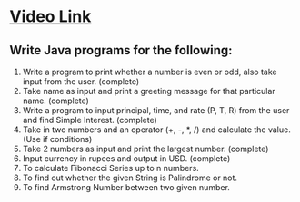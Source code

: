 # [Video Link](https://youtu.be/TAtrPoaJ7gc)

## Write Java programs for the following:

1. Write a program to print whether a number is even or odd, also take 
input from the user. (complete)
2. Take name as input and print a greeting message for that particular name. (complete) 
3. Write a program to input principal, time, and rate (P, T, R) from the user and
find Simple Interest. (complete)
4. Take in two numbers and an operator (+, -, *, /) and calculate the value.
(Use if conditions)
5. Take 2 numbers as input and print the largest number. (complete)
6. Input currency in rupees and output in USD. (complete)
7. To calculate Fibonacci Series up to n numbers.
8. To find out whether the given String is Palindrome or not.
9. To find Armstrong Number between two given number.

